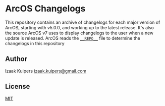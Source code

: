 # ArcOS Changelogs

This repository contains an archive of changelogs for each major version of ArcOS, starting with v5.0.0, and working up to the latest release. It's also the source ArcOS v7 uses to display changelogs to the user when a new update is released. ArcOS reads the [`__REPO__`](./__REPO__) file to determine the changelogs in this repository

## Author

Izaak Kuipers <izaak.kuipers@gmail.com>

## License

[MIT](./LICENSE)
